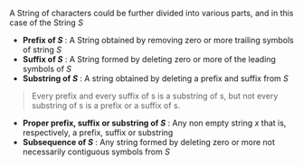 A String of characters could be further divided into various parts, and in this case of the String $S$ 

- **Prefix of $S$** : A String obtained by removing zero or more trailing symbols of string $S$
- **Suffix of $S$** : A String formed by deleting zero or more of the leading symbols of $S$
- **Substring of $S$** : A string obtained by deleting a prefix and suffix from $S$ 
> Every prefix and every suffix of s is a substring of s, but not every substring of s is a prefix or a suffix of s. 
- **Proper prefix, suffix or substring of $S$** : Any non empty string $x$ that is, respectively, a prefix, suffix or substring
- **Subsequence of $S$** : Any string formed by deleting zero or more not necessarily contiguous symbols from $S$